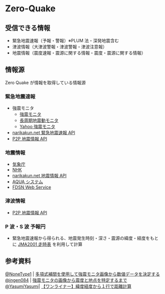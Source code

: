 # Zero-Quake

## 受信できる情報

- 緊急地震速報（予報・警報）※PLUM 法・深発地震含む
- 津波情報（大津波警報・津波警報・津波注意報）
- 地震情報（震度速報・震源に関する情報・震度・震源に関する情報）

## 情報源

Zero Quake が情報を取得している情報源

### 緊急地震速報

- 強震モニタ
  - [強震モニタ](kmoni.bosai.go.jp)
  - [長周期地震動モニタ](lmoni.bosai.go.jp)
  - [Yahoo 強震モニタ](https://typhoon.yahoo.co.jp/weather/jp/earthquake/kyoshin/)
- [narikakun.net 緊急地震速報 API](https://dev.narikakun.net/doc/eew)
- [P2P 地震情報 API](https://www.p2pquake.net/json_api_v2/)

### 地震情報

- [気象庁](https://www.jma.go.jp/bosai/map.html?contents=earthquake_map)
- [NHK](https://www.nhk.or.jp/kishou-saigai/earthquake/)
- [narikakun.net 地震情報 API](https://dev.narikakun.net/doc/earthquake)
- [AQUA システム](https://www.hinet.bosai.go.jp/AQUA/aqua_catalogue.php?LANG=ja)
- [FDSN Web Service](https://earthquake.usgs.gov/fdsnws/event/1/)

### 津波情報

- [P2P 地震情報 API](https://www.p2pquake.net/json_api_v2/)

### P 波・S 波 予報円

- 緊急地震速報から得られる、地震発生時刻・深さ・震源の緯度・経度をもとに
  [JMA2001 走時表](https://www.data.jma.go.jp/eqev/data/bulletin/catalog/appendix/trtime/trt_j.html)
  を利用して計算

## 参考資料

[@NoneType1](https://twitter.com/NoneType1) |
[多項式補間を使用して強震モニタ画像から数値データを決定する](https://qiita.com/NoneType1/items/a4d2cf932e20b56ca444)  
[@ingen084](https://twitter.com/ingen084) |
[強震モニタの画像から震度と地点を特定するまで](https://qiita.com/ingen084/items/7e91f8da2996972ac586)
[@YasumiYasumi](https://qiita.com/YasumiYasumi)|
[【ワンライナー】緯度経度から１行で距離計算](https://qiita.com/YasumiYasumi/items/9e8a6f185b00cba8c8bd)
